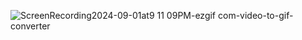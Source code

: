 ![ScreenRecording2024-09-01at9 11 09PM-ezgif com-video-to-gif-converter](https://github.com/user-attachments/assets/4c2c6bc7-d6ca-4e1c-9b86-0d2ee3656f2a)
